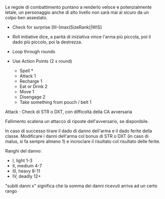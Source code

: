 Le regole di combattimento puntano a renderlo veloce e potenzialmente letale, un personaggio anche di alto livello non sarà mai al sicuro da un colpo ben assestato.


- Check for surprise [III-(max(SizeRank)|WIS]
- Roll initiative dice, a parità di iniziativa vince l'arma più piccola, poi il dado più piccolo, poi la destrezza.
- Loop through rounds

- Use Action Points (2 x round)
    - Spell *
    - Attack 1
    - Recharge 1
    - Eat or Drink 2
    - Move 1 
    - Disengage 2
    - Take something from pouch / belt 1

Attack : Check di STR o DXT, con difficoltà della CA avversaria

Fallimento scatena un attacco di riposte dell'avversario, se disponibile.

In caso di successo tirare il dado di danno dell'arma e il dado ferite della classe.
Modificare i danni dell'arma col bonus di STR o DXT (in caso di malus, si fa sempre almeno 1) e incrociare il risultato col risultato delle ferite.

Ranghi del danno:
- I, light 1-3
- II, medium 4-7
- III, heavy 8-11
- IV, deadly 12+

"subiti danni x" significa che la somma dei danni ricevuti arriva ad un certo rango